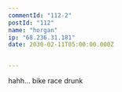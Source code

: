 ```yaml
---
commentId: "112-2"
postId: "112"
name: "horgan"
ip: "68.236.31.181"
date: 2030-02-11T05:00:00.000Z


---
```

<p>hahh... bike race drunk</p>
